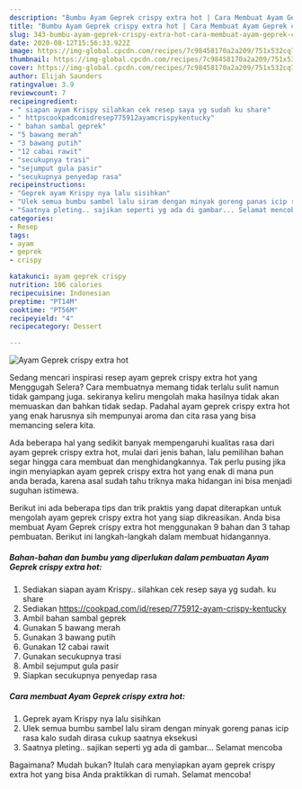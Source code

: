 ```yaml
---
description: "Bumbu Ayam Geprek crispy extra hot | Cara Membuat Ayam Geprek crispy extra hot Yang Sedap"
title: "Bumbu Ayam Geprek crispy extra hot | Cara Membuat Ayam Geprek crispy extra hot Yang Sedap"
slug: 343-bumbu-ayam-geprek-crispy-extra-hot-cara-membuat-ayam-geprek-crispy-extra-hot-yang-sedap
date: 2020-08-12T15:56:33.922Z
image: https://img-global.cpcdn.com/recipes/7c98458170a2a209/751x532cq70/ayam-geprek-crispy-extra-hot-foto-resep-utama.jpg
thumbnail: https://img-global.cpcdn.com/recipes/7c98458170a2a209/751x532cq70/ayam-geprek-crispy-extra-hot-foto-resep-utama.jpg
cover: https://img-global.cpcdn.com/recipes/7c98458170a2a209/751x532cq70/ayam-geprek-crispy-extra-hot-foto-resep-utama.jpg
author: Elijah Saunders
ratingvalue: 3.9
reviewcount: 7
recipeingredient:
- " siapan ayam Krispy silahkan cek resep saya yg sudah ku share"
- " httpscookpadcomidresep775912ayamcrispykentucky"
- " bahan sambal geprek"
- "5 bawang merah"
- "3 bawang putih"
- "12 cabai rawit"
- "secukupnya trasi"
- "sejumput gula pasir"
- "secukupnya penyedap rasa"
recipeinstructions:
- "Geprek ayam Krispy nya lalu sisihkan"
- "Ulek semua bumbu sambel lalu siram dengan minyak goreng panas icip rasa kalo sudah dirasa cukup saatnya eksekusi"
- "Saatnya pleting.. sajikan seperti yg ada di gambar... Selamat mencoba"
categories:
- Resep
tags:
- ayam
- geprek
- crispy

katakunci: ayam geprek crispy 
nutrition: 106 calories
recipecuisine: Indonesian
preptime: "PT14M"
cooktime: "PT56M"
recipeyield: "4"
recipecategory: Dessert

---
```



![Ayam Geprek crispy extra hot](https://img-global.cpcdn.com/recipes/7c98458170a2a209/751x532cq70/ayam-geprek-crispy-extra-hot-foto-resep-utama.jpg)

Sedang mencari inspirasi resep ayam geprek crispy extra hot yang Menggugah Selera? Cara membuatnya memang tidak terlalu sulit namun tidak gampang juga. sekiranya keliru mengolah maka hasilnya tidak akan memuaskan dan bahkan tidak sedap. Padahal ayam geprek crispy extra hot yang enak harusnya sih mempunyai aroma dan cita rasa yang bisa memancing selera kita.



Ada beberapa hal yang sedikit banyak mempengaruhi kualitas rasa dari ayam geprek crispy extra hot, mulai dari jenis bahan, lalu pemilihan bahan segar hingga cara membuat dan menghidangkannya. Tak perlu pusing jika ingin menyiapkan ayam geprek crispy extra hot yang enak di mana pun anda berada, karena asal sudah tahu triknya maka hidangan ini bisa menjadi suguhan istimewa.


Berikut ini ada beberapa tips dan trik praktis yang dapat diterapkan untuk mengolah ayam geprek crispy extra hot yang siap dikreasikan. Anda bisa membuat Ayam Geprek crispy extra hot menggunakan 9 bahan dan 3 tahap pembuatan. Berikut ini langkah-langkah dalam membuat hidangannya.

<!--inarticleads1-->

##### Bahan-bahan dan bumbu yang diperlukan dalam pembuatan Ayam Geprek crispy extra hot:

1. Sediakan  siapan ayam Krispy.. silahkan cek resep saya yg sudah. ku share
1. Sediakan  https://cookpad.com/id/resep/775912-ayam-crispy-kentucky
1. Ambil  bahan sambal geprek
1. Gunakan 5 bawang merah
1. Gunakan 3 bawang putih
1. Gunakan 12 cabai rawit
1. Gunakan secukupnya trasi
1. Ambil sejumput gula pasir
1. Siapkan secukupnya penyedap rasa




<!--inarticleads2-->

##### Cara membuat Ayam Geprek crispy extra hot:

1. Geprek ayam Krispy nya lalu sisihkan
1. Ulek semua bumbu sambel lalu siram dengan minyak goreng panas icip rasa kalo sudah dirasa cukup saatnya eksekusi
1. Saatnya pleting.. sajikan seperti yg ada di gambar... Selamat mencoba




Bagaimana? Mudah bukan? Itulah cara menyiapkan ayam geprek crispy extra hot yang bisa Anda praktikkan di rumah. Selamat mencoba!
